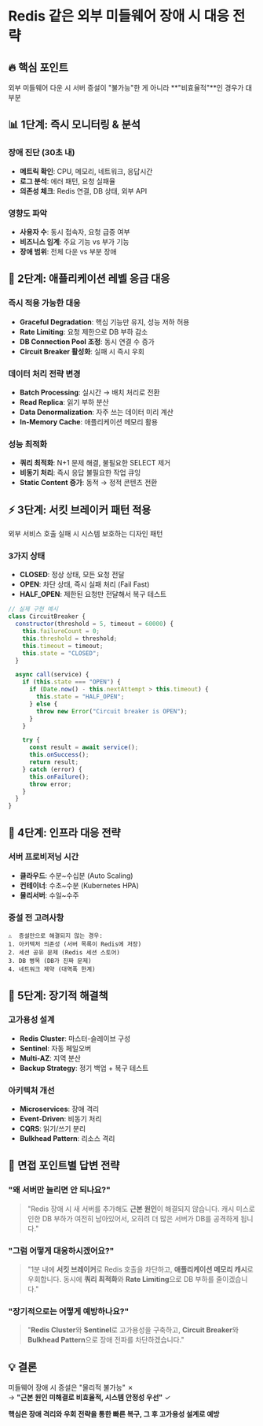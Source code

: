 # Redis 같은 외부 미들웨어 장애 시 대응 전략

## 🔥 핵심 포인트

외부 미들웨어 다운 시 서버 증설이 "불가능"한 게 아니라 **"비효율적"**인 경우가 대부분

## 📊 1단계: 즉시 모니터링 & 분석

### 장애 진단 (30초 내)

- **메트릭 확인**: CPU, 메모리, 네트워크, 응답시간
- **로그 분석**: 에러 패턴, 요청 실패율
- **의존성 체크**: Redis 연결, DB 상태, 외부 API

### 영향도 파악

- **사용자 수**: 동시 접속자, 요청 급증 여부
- **비즈니스 임계**: 주요 기능 vs 부가 기능
- **장애 범위**: 전체 다운 vs 부분 장애

## 📝 2단계: 애플리케이션 레벨 응급 대응

### 즉시 적용 가능한 대응

- **Graceful Degradation**: 핵심 기능만 유지, 성능 저하 허용
- **Rate Limiting**: 요청 제한으로 DB 부하 감소
- **DB Connection Pool 조정**: 동시 연결 수 증가
- **Circuit Breaker 활성화**: 실패 시 즉시 우회

### 데이터 처리 전략 변경

- **Batch Processing**: 실시간 → 배치 처리로 전환
- **Read Replica**: 읽기 부하 분산
- **Data Denormalization**: 자주 쓰는 데이터 미리 계산
- **In-Memory Cache**: 애플리케이션 메모리 활용

### 성능 최적화

- **쿼리 최적화**: N+1 문제 해결, 불필요한 SELECT 제거
- **비동기 처리**: 즉시 응답 불필요한 작업 큐잉
- **Static Content 증가**: 동적 → 정적 콘텐츠 전환

## ⚡ 3단계: 서킷 브레이커 패턴 적용

외부 서비스 호출 실패 시 시스템 보호하는 디자인 패턴

### 3가지 상태

- **CLOSED**: 정상 상태, 모든 요청 전달
- **OPEN**: 차단 상태, 즉시 실패 처리 (Fail Fast)
- **HALF_OPEN**: 제한된 요청만 전달해서 복구 테스트

```javascript
// 실제 구현 예시
class CircuitBreaker {
  constructor(threshold = 5, timeout = 60000) {
    this.failureCount = 0;
    this.threshold = threshold;
    this.timeout = timeout;
    this.state = "CLOSED";
  }

  async call(service) {
    if (this.state === "OPEN") {
      if (Date.now() - this.nextAttempt > this.timeout) {
        this.state = "HALF_OPEN";
      } else {
        throw new Error("Circuit breaker is OPEN");
      }
    }

    try {
      const result = await service();
      this.onSuccess();
      return result;
    } catch (error) {
      this.onFailure();
      throw error;
    }
  }
}
```

## 🚀 4단계: 인프라 대응 전략

### 서버 프로비저닝 시간

- **클라우드**: 수분~수십분 (Auto Scaling)
- **컨테이너**: 수초~수분 (Kubernetes HPA)
- **물리서버**: 수일~수주

### 증설 전 고려사항

```
⚠️  증설만으로 해결되지 않는 경우:
1. 아키텍처 의존성 (서버 목록이 Redis에 저장)
2. 세션 공유 문제 (Redis 세션 스토어)
3. DB 병목 (DB가 진짜 문제)
4. 네트워크 제약 (대역폭 한계)
```

## 🔧 5단계: 장기적 해결책

### 고가용성 설계

- **Redis Cluster**: 마스터-슬레이브 구성
- **Sentinel**: 자동 페일오버
- **Multi-AZ**: 지역 분산
- **Backup Strategy**: 정기 백업 + 복구 테스트

### 아키텍처 개선

- **Microservices**: 장애 격리
- **Event-Driven**: 비동기 처리
- **CQRS**: 읽기/쓰기 분리
- **Bulkhead Pattern**: 리소스 격리

## 🎯 면접 포인트별 답변 전략

### "왜 서버만 늘리면 안 되나요?"

> "Redis 장애 시 새 서버를 추가해도 **근본 원인**이 해결되지 않습니다. 캐시 미스로 인한 DB 부하가 여전히 남아있어서, 오히려 더 많은 서버가 DB를 공격하게 됩니다."

### "그럼 어떻게 대응하시겠어요?"

> "1분 내에 **서킷 브레이커**로 Redis 호출을 차단하고, **애플리케이션 메모리 캐시**로 우회합니다. 동시에 **쿼리 최적화**와 **Rate Limiting**으로 DB 부하를 줄이겠습니다."

### "장기적으로는 어떻게 예방하나요?"

> "**Redis Cluster**와 **Sentinel**로 고가용성을 구축하고, **Circuit Breaker**와 **Bulkhead Pattern**으로 장애 전파를 차단하겠습니다."

## 💡 결론

미들웨어 장애 시 증설은 "물리적 불가능" ✗  
→ **"근본 원인 미해결로 비효율적, 시스템 안정성 우선"** ✓

**핵심은 장애 격리와 우회 전략을 통한 빠른 복구, 그 후 고가용성 설계로 예방**

